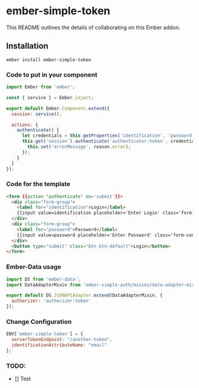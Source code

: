 # ember-simple-token

This README outlines the details of collaborating on this Ember addon.

## Installation

`ember install ember-simple-token`


### Code to put in your component

```javascript
import Ember from 'ember';

const { service } = Ember.inject;

export default Ember.Component.extend({
  session: service(),

  actions: {
    authenticate() {
      let credentials = this.getProperties('identification', 'password');
      this.get('session').authenticate('authenticator:token', credentials).catch((reason) => {
        this.set('errorMessage', reason.error);
      });
    }
  }
});
```

### Code for the template

```html
<form {{action 'authenticate' on='submit'}}>
  <div class="form-group">
    <label for="identification">Login</label>
    {{input value=identification placeholder='Enter Login' class='form-control'}}
  </div>
  <div class="form-group">
    <label for="password">Password</label>
    {{input value=password placeholder='Enter Password' class='form-control' type='password'}}
  </div>
  <button type="submit" class="btn btn-default">Login</button>
</form>
```

### Ember-Data usage

```javascript
import DS from 'ember-data';
import DataAdapterMixin from 'ember-simple-auth/mixins/data-adapter-mixin';

export default DS.JSONAPIAdapter.extend(DataAdapterMixin, {
  authorizer: 'authorizer:token'
});
```
### Change Configuration

```javascript
ENV['ember-simple-token'] = {
  serverTokenEndpoint: "/another-token",
  identificationAttributeName: "email"
};
```

### TODO:
- [] Test

